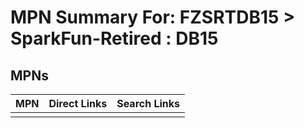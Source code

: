 



# MPN Summary For: FZSRTDB15 > SparkFun-Retired : DB15

## MPNs
  

|MPN|Direct Links|Search Links|
| :--- | :--- | :--- |
||||
